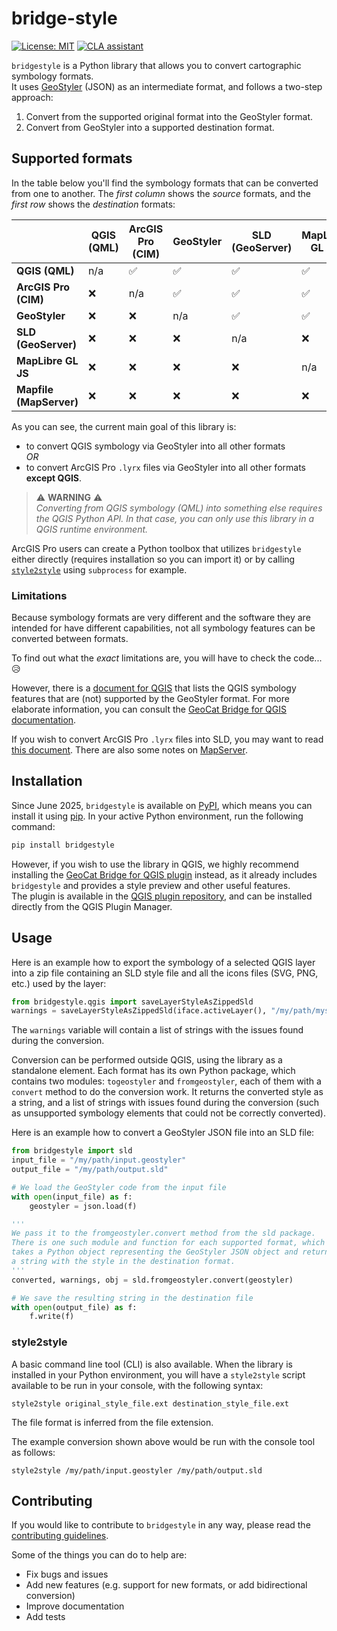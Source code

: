 # bridge-style

[![License: MIT](https://img.shields.io/badge/License-MIT-yellow.svg)](LICENSE.md) [![CLA assistant](https://cla-assistant.io/readme/badge/geocat/bridge-style)](https://cla-assistant.io/geocat/bridge-style)

`bridgestyle` is a Python library that allows you to convert cartographic symbology formats.  
It uses [GeoStyler](https://geostyler.org/) (JSON) as an intermediate format, and follows a two-step approach:

1. Convert from the supported original format into the GeoStyler format. 
2. Convert from GeoStyler into a supported destination format.


## Supported formats

In the table below you'll find the symbology formats that can be converted from one to another. 
The *first column* shows the *source* formats, and the *first row* shows the *destination* formats:

|                         | QGIS (QML) | ArcGIS Pro (CIM) | GeoStyler | SLD (GeoServer) | MapLibre GL JS | Mapfile (MapServer) |
|-------------------------|------------|------------------|-----------|-----------------|----------------|---------------------|
| **QGIS (QML)**          | n/a        | ✅                | ✅         | ✅               | ✅              | ✅                   |
| **ArcGIS Pro (CIM)**    | ❌          | n/a              | ✅         | ✅               | ✅              | ✅                   |
| **GeoStyler**           | ❌          | ❌                | n/a       | ✅               | ✅              | ✅                   |
| **SLD (GeoServer)**     | ❌          | ❌                | ❌         | n/a             | ❌              | ❌                   |
| **MapLibre GL JS**      | ❌          | ❌                | ❌         | ❌               | n/a            | ❌                   |
| **Mapfile (MapServer)** | ❌          | ❌                | ❌         | ❌               | ❌              | n/a                 |

As you can see, the current main goal of this library is:
- to convert QGIS symbology via GeoStyler into all other formats  
  *OR*
- to convert ArcGIS Pro `.lyrx` files via GeoStyler into all other formats **except QGIS**.

> ⚠️ **WARNING** ⚠️  
> *Converting from QGIS symbology (QML) into something else requires the QGIS Python API. In that case, you can only use this library in a QGIS runtime environment.*

ArcGIS Pro users can create a Python toolbox that utilizes `bridgestyle` either directly (requires installation so you can import it) or by calling [`style2style`](#style2style) using `subprocess` for example.

### Limitations
Because symbology formats are very different and the software they are intended for have different capabilities, not all symbology features can be converted between formats.

To find out what the *exact* limitations are, you will have to check the code... 😥

However, there is a [document for QGIS](https://github.com/GeoCat/bridge-style/blob/master/docs/qgis.md) that lists the QGIS symbology features that are (not) supported by the GeoStyler format.
For more elaborate information, you can consult the [GeoCat Bridge for QGIS documentation](https://geocat.github.io/qgis-bridge-plugin/latest/supported_symbology.html).

If you wish to convert ArcGIS Pro `.lyrx` files into SLD, you may want to read [this document](https://github.com/GeoCat/bridge-style/blob/master/docs/arcgis.md). There are also some notes on [MapServer](https://github.com/GeoCat/bridge-style/blob/master/docs/mapserver.md).

## Installation

Since June 2025, `bridgestyle` is available on [PyPI](https://pypi.org/project/bridgestyle/), which means you can install it using [pip](https://pip.pypa.io/en/stable/).
In your active Python environment, run the following command:

```bash   
pip install bridgestyle
```

However, if you wish to use the library in QGIS, we highly recommend installing the [GeoCat Bridge for QGIS plugin](https://github.com/GeoCat/qgis-bridge-plugin) instead,
as it already includes `bridgestyle` and provides a style preview and other useful features.  
The plugin is available in the [QGIS plugin repository](https://plugins.qgis.org/plugins/geocatbridge/), and can be installed directly from the QGIS Plugin Manager.



## Usage

Here is an example how to export the symbology of a selected QGIS layer into a zip file containing an SLD style file and all the icons files (SVG, PNG, etc.) used by the layer:

```python
from bridgestyle.qgis import saveLayerStyleAsZippedSld
warnings = saveLayerStyleAsZippedSld(iface.activeLayer(), "/my/path/mystyle.zip")
```

The `warnings` variable will contain a list of strings with the issues found during the conversion.

Conversion can be performed outside QGIS, using the library as a standalone element. Each format has its own Python package, which contains two modules: `togeostyler` and `fromgeostyler`, each of them with a `convert` method to do the conversion work. It returns the converted style as a string, and a list of strings with issues found during the conversion (such as unsupported symbology elements that could not be correctly converted).

Here is an example how to convert a GeoStyler JSON file into an SLD file:

```python
from bridgestyle import sld
input_file = "/my/path/input.geostyler"
output_file = "/my/path/output.sld"

# We load the GeoStyler code from the input file
with open(input_file) as f:
    geostyler = json.load(f)

'''
We pass it to the fromgeostyler.convert method from the sld package.
There is one such module and function for each supported format, which 
takes a Python object representing the GeoStyler JSON object and returns 
a string with the style in the destination format.
'''
converted, warnings, obj = sld.fromgeostyler.convert(geostyler)

# We save the resulting string in the destination file
with open(output_file) as f:
    f.write(f)
```

### style2style

A basic command line tool (CLI) is also available. When the library is installed in your Python environment, you will have a `style2style` script available to be run in your console, with the following syntax:

```
style2style original_style_file.ext destination_style_file.ext
```

The file format is inferred from the file extension.

The example conversion shown above would be run with the console tool as follows:

```
style2style /my/path/input.geostyler /my/path/output.sld
```

## Contributing

If you would like to contribute to `bridgestyle` in any way, please read the [contributing guidelines](https://github.com/GeoCat/bridge-style/blob/master/CONTRIBUTING.md).

Some of the things you can do to help are:
- Fix bugs and issues
- Add new features (e.g. support for new formats, or add bidirectional conversion)
- Improve documentation
- Add tests
